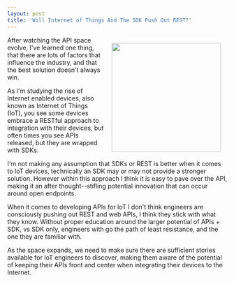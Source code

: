 ```yaml
---
layout: post
title: 'Will Internet of Things And The SDK Push Out REST?'
---
```

<p><img style="padding: 15px;" src="https://s3.amazonaws.com/kinlane-productions/bw-icons/bw-internet-of-things.png" alt="" width="250" align="right" /></p>
<p>After watching the API space evolve, I've learned one thing, that there are lots of factors that influence the industry, and that the best solution doesn't always win.</p>
<p>As I'm studying the rise of Internet enabled devices, also known as Internet of Things (IoT), you see some devices embrace a RESTful approach to integration with their devices, but often times you see APIs released, but they are wrapped with SDKs.</p>
<p>I'm not making any assumption that SDKs or REST is better when it comes to IoT devices, technically an SDK may or may not provide a stronger solution. However within this approach I think it is easy to pave over the API, making it an after thought--stifling potential innovation that can occur around open endpoints.</p>
<p>When it comes to developing APIs for IoT I don't think engineers are consciously pushing out REST and web APIs, I think they stick with what they know. Without proper education around the larger potential of APIs + SDK, vs SDK only, engineers with go the path of least resistance, and the one they are familiar with.</p>
<p>As the space expands, we need to make sure there are sufficient stories available for IoT engineers to discover, making them aware of the potential of keeping their APIs front and center when integrating their devices to the Internet.</p>